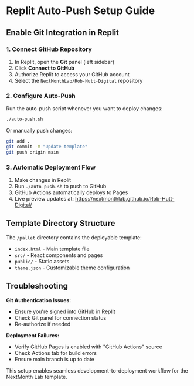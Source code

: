 # Replit Auto-Push Setup Guide

## Enable Git Integration in Replit

### 1. Connect GitHub Repository
1. In Replit, open the **Git** panel (left sidebar)
2. Click **Connect to GitHub**
3. Authorize Replit to access your GitHub account
4. Select the `NextMonthLab/Rob-Hutt-Digital` repository

### 2. Configure Auto-Push
Run the auto-push script whenever you want to deploy changes:

```bash
./auto-push.sh
```

Or manually push changes:

```bash
git add .
git commit -m "Update template"
git push origin main
```

### 3. Automatic Deployment Flow
1. Make changes in Replit
2. Run `./auto-push.sh` to push to GitHub
3. GitHub Actions automatically deploys to Pages
4. Live preview updates at: https://nextmonthlab.github.io/Rob-Hutt-Digital/

## Template Directory Structure

The `/pallet` directory contains the deployable template:
- `index.html` - Main template file
- `src/` - React components and pages
- `public/` - Static assets
- `theme.json` - Customizable theme configuration

## Troubleshooting

**Git Authentication Issues:**
- Ensure you're signed into GitHub in Replit
- Check Git panel for connection status
- Re-authorize if needed

**Deployment Failures:**
- Verify GitHub Pages is enabled with "GitHub Actions" source
- Check Actions tab for build errors
- Ensure main branch is up to date

This setup enables seamless development-to-deployment workflow for the NextMonth Lab template.